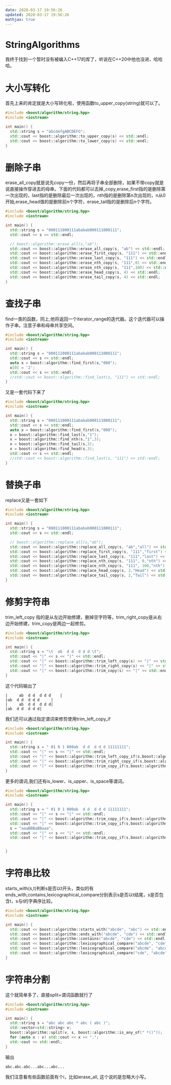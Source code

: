 ```yaml
---
date: 2020-03-17 19:56:26
updated: 2020-03-17 19:56:26
mathjax: true
---
```


# StringAlgorithms
 我终于找到一个暂时没有被编入C++17的库了，听说在C++20中他也没进，哈哈哈。
# 大小写转化
 首先上来的肯定就是大小写转化啦，使用函数to_upper_copy(string)就可以了。
```cpp
#include <boost/algorithm/string.hpp>
#include <iostream>

int main() {
  std::string s = "abcdefgABCDEFG";
  std::cout << boost::algorithm::to_upper_copy(s) << std::endl;
  std::cout << boost::algorithm::to_lower_copy(s) << std::endl;
}
```

<!---more-->

# 删除子串
 erase_all_copy就是说先copy一份，然后再将子串全部删除，如果不带copy就是说直接操作穿进去的母串。下面的代码都可以去掉_copy,erase_first指的是删除第一次出现的，last指的是删除最后一次出现的，nth指的是删除第n次出现的，n从0开始,erase_head值的是删除前n个字符，erase_tail指的是删除后n个字符。
```cpp
#include <boost/algorithm/string.hpp>
#include <iostream>

int main() {
  std::string s = "000111000111ababab000111000111";
  std::cout << s << std::endl;

  // boost::algorithm::erase_all(s,"ab");
  std::cout << boost::algorithm::erase_all_copy(s, "ab") << std::endl;
  std::cout << boost::algorithm::erase_first_copy(s, "111") << std::endl;
  std::cout << boost::algorithm::erase_last_copy(s, "111") << std::endl;
  std::cout << boost::algorithm::erase_nth_copy(s, "111",0) << std::endl;
  std::cout << boost::algorithm::erase_nth_copy(s, "111",100) << std::endl;
  std::cout << boost::algorithm::erase_head_copy(s, 4) << std::endl;
  std::cout << boost::algorithm::erase_tail_copy(s, 4) << std::endl;
}
```

# 查找子串
 find一类的函数，同上,他将返回一个iterator_range的迭代器。这个迭代器可以操作子串。注意子串和母串共享空间。
```cpp
#include <boost/algorithm/string.hpp>
#include <iostream>

int main() {
  std::string s = "000111000111ababab000111000111";
  std::cout << s << std::endl;
  auto x = boost::algorithm::find_first(s,"000");
  x[0] = '2';
  std::cout << s << std::endl;
  //std::cout << boost::algorithm::find_last(s, "111") << std::endl;
}
```
 又是一套代码下来了
```cpp
#include <boost/algorithm/string.hpp>
#include <iostream>

int main() {
  std::string s = "000111000111ababab000111000111";
  std::cout << s << std::endl;
  auto x = boost::algorithm::find_first(s,"000");
  x = boost::algorithm::find_last(s,"1");
  x = boost::algorithm::find_nth(s,"1",3);
  x = boost::algorithm::find_tail(s,3);
  x = boost::algorithm::find_head(s,3);
  std::cout << s << std::endl;
  //std::cout << boost::algorithm::find_last(s, "111") << std::endl;
}
```

# 替换子串
 replace又是一套如下
```cpp
#include <boost/algorithm/string.hpp>
#include <iostream>

int main() {
  std::string s = "000111000111ababab000111000111";
  std::cout << s << std::endl;

  // boost::algorithm::replace_all(s,"ab");
  std::cout << boost::algorithm::replace_all_copy(s, "ab","all") << std::endl;
  std::cout << boost::algorithm::replace_first_copy(s, "111","first") << std::endl;
  std::cout << boost::algorithm::replace_last_copy(s, "111","last") << std::endl;
  std::cout << boost::algorithm::replace_nth_copy(s, "111", 0,"nth") << std::endl;
  std::cout << boost::algorithm::replace_nth_copy(s, "111", 100,"nth") << std::endl;
  std::cout << boost::algorithm::replace_head_copy(s, 2,"Head") << std::endl;
  std::cout << boost::algorithm::replace_tail_copy(s, 2,"Tail") << std::endl;
}
```

# 修剪字符串
 trim_left_copy 指的是从左边开始修建，删掉空字符等，trim_right_copy是从右边开始修建，trim_copy是两边一起修剪。
```cpp
#include <boost/algorithm/string.hpp>
#include <iostream>

int main() {
  std::string s = "\t  ab  d d  d d d \t";
  std::cout << "|" << s << "|" << std::endl;
  std::cout << "|" << boost::algorithm::trim_left_copy(s) << "|" << std::endl;
  std::cout << "|" << boost::algorithm::trim_right_copy(s) << "|" << std::endl;
  std::cout << "|" << boost::algorithm::trim_copy(s) << "|" << std::endl;
}
```
 这个代码输出了
```
|	  ab  d d  d d d 	|
|ab  d d  d d d 	|
|	  ab  d d  d d d|
|ab  d d  d d d|
```

 我们还可以通过指定谓词来修剪使用trim_left_copy_if
```cpp
#include <boost/algorithm/string.hpp>
#include <iostream>

int main() {
  std::string s = " 01 0 1 000ab  d d  d d d 11111111";
  std::cout << "|" << s << "|" << std::endl;
  std::cout << "|" << boost::algorithm::trim_left_copy_if(s,boost::algorithm::is_any_of(" 01")) << "|" << std::endl;
  std::cout << "|" << boost::algorithm::trim_right_copy_if(s,boost::algorithm::is_any_of(" 01")) << "|" << std::endl;
  std::cout << "|" << boost::algorithm::trim_copy_if(s,boost::algorithm::is_any_of(" 01")) << "|" << std::endl;
}
```
 更多的谓词,我们还有is_lower、is_upper、is_space等谓词。
```cpp
#include <boost/algorithm/string.hpp>
#include <iostream>

int main() {
  std::string s = " 01 0 1 000ab  d d  d d d 11111111";
  std::cout << "|" << s << "|" << std::endl;
  std::cout << "|" << boost::algorithm::trim_copy_if(s,boost::algorithm::is_space()) << "|" << std::endl;
  std::cout << "|" << boost::algorithm::trim_copy_if(s,boost::algorithm::is_digit()) << "|" << std::endl<<std::endl;
  s = "aaaBBBaBBaaa";
  std::cout << "|" << s << "|" << std::endl;
  std::cout << "|" << boost::algorithm::trim_copy_if(s,boost::algorithm::is_lower()) << "|" << std::endl;


}
```

# 字符串比较
 starts_with(s,t)判断s是否以t开头，类似的有ends_with,contains,lexicographical_compare分别表示s是否以t结尾，s是否包含t，s与t的字典序比较。
```cpp
#include <boost/algorithm/string.hpp>
#include <iostream>

int main() {
  std::cout << boost::algorithm::starts_with("abcde", "abc") << std::endl;
  std::cout << boost::algorithm::ends_with("abcde", "cde") << std::endl;
  std::cout << boost::algorithm::contains("abcde", "cde") << std::endl;
  std::cout << boost::algorithm::lexicographical_compare("abcde", "cde") << std::endl;
  std::cout << boost::algorithm::lexicographical_compare("abcde", "abcde") << std::endl;
  std::cout << boost::algorithm::lexicographical_compare("cde", "abcde") << std::endl;
}
```
# 字符串分割
 这个就简单多了，直接split+谓词函数就行了
```cpp
#include <boost/algorithm/string.hpp>
#include <iostream>

int main() {
  std::string s = "abc abc abc * abc ( abc )";
  std::vector<std::string> v;
  boost::algorithm::split(v, s, boost::algorithm::is_any_of(" *()"));
  for (auto x : v) std::cout << x << ".";
  std::cout << std::endl;
}
```
输出
```
abc.abc.abc...abc...abc...
```

我们注意看有些函数前面有个i，比如ierase_all, 这个说的是忽略大小写。